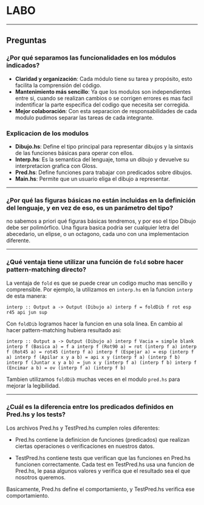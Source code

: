 # LABO

---

## Preguntas
### ¿Por qué separamos las funcionalidades en los módulos indicados?

- **Claridad y organización**:
 Cada módulo tiene su tarea y  propósito, esto facilita la comprensión del código. 
- **Mantenimiento más sencillo**:
Ya que los modulos son independientes entre si, cuando se realizan cambios o se corrigen errores es mas facil indentificar la parte especifica del codigo que necesita ser corregida.
- **Mejor colaboración**:
Con esta separacion de responsabilidades de cada modulo pudimos separar las tareas de cada integrante.

### Explicacion de los modulos
- **Dibujo.hs**: Define el tipo principal para representar dibujos y la sintaxis de las funciones básicas para operar con ellos.
- **Interp.hs**: Es la semantica del lenguaje, toma un dibujo y devuelve su interpretacion grafica con Gloss. 
- **Pred.hs**: Define funciones para trabajar con predicados sobre dibujos.
- **Main.hs**: Permite que un usuario eliga el dibujo a representar.

---

### ¿Por qué las figuras básicas no están incluidas en la definición del lenguaje, y en vez de eso, es un parámetro del tipo?
no sabemos a priori qué figuras básicas tendremos, y por eso el  tipo Dibujo debe ser polimórfico. Una figura basica podria ser cualquier letra del abecedario, un elipse, o un octagono, cada uno con una implementacion diferente.

---

### ¿Qué ventaja tiene utilizar una función de `fold` sobre hacer pattern-matching directo?

La ventaja de `fold` es que se puede crear un codigo mucho mas sencillo y comprensible. Por ejemplo, la utilizamos en `interp.hs` en la funcion `interp` de esta manera:

`
interp :: Output a -> Output (Dibujo a)
interp f = foldDib f rot esp r45 api jun sup 
`

Con `foldDib` logramos hacer la funcion en una sola linea. En cambio al hacer pattern-matching hubiera resultado asi:

`
interp :: Output a -> Output (Dibujo a)
interp f Vacia = simple blank
interp f (Basica a) = f a
interp f (Rot90 a) = rot (interp f a)
interp f (Rot45 a) = rot45 (interp f a)
interp f (Espejar a) = esp (interp f a)
interp f (Apilar x y a b) = api x y (interp f a) (interp f b)
interp f (Juntar x y a b) = jun x y (interp f a) (interp f b)
interp f (Encimar a b) = ov (interp f a) (interp f b)
`

Tambien utilizamos `foldDib` muchas veces en el modulo `pred.hs` para mejorar la legibilidad. 

---

### ¿Cuál es la diferencia entre los predicados definidos en Pred.hs y los tests?
Los archivos Pred.hs y TestPred.hs cumplen roles diferentes:

- Pred.hs contiene la definicion de funciones (predicados) que realizan ciertas operaciones o verificaciones en nuestros datos.

- TestPred.hs contiene tests que verifican que las funciones en Pred.hs funcionen correctamente. 
Cada test en TestPred.hs usa una funcion de Pred.hs, le pasa algunos valores y verifica que el resultado sea el que nosotros queremos.

Basicamente, Pred.hs define el comportamiento, y TestPred.hs verifica ese comportamiento.